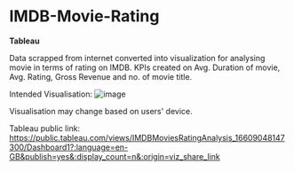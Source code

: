 # IMDB-Movie-Rating
**Tableau**

Data scrapped from internet converted into visualization for analysing movie in terms of rating on IMDB.
KPIs created on Avg. Duration of movie, Avg. Rating, Gross Revenue and no. of movie title.

Intended Visualisation:
![image](https://user-images.githubusercontent.com/103810228/185781253-c31282c9-11ca-4de5-8a9d-a0cbf51fe2ad.png)

Visualisation may change based on users' device.

Tableau public link: https://public.tableau.com/views/IMDBMoviesRatingAnalysis_16609048147300/Dashboard1?:language=en-GB&publish=yes&:display_count=n&:origin=viz_share_link
